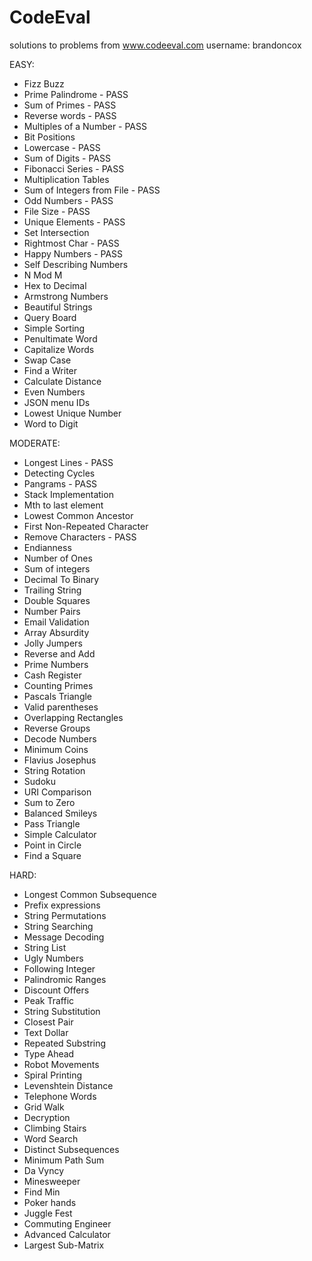 CodeEval
========

solutions to problems from www.codeeval.com
username: brandoncox

EASY:
* Fizz Buzz
* Prime Palindrome - PASS
* Sum of Primes - PASS
* Reverse words - PASS
* Multiples of a Number - PASS
* Bit Positions
* Lowercase - PASS
* Sum of Digits - PASS
* Fibonacci Series - PASS
* Multiplication Tables
* Sum of Integers from File - PASS
* Odd Numbers - PASS
* File Size - PASS
* Unique Elements - PASS
* Set Intersection
* Rightmost Char - PASS
* Happy Numbers - PASS
* Self Describing Numbers
* N Mod M
* Hex to Decimal
* Armstrong Numbers
* Beautiful Strings
* Query Board
* Simple Sorting
* Penultimate Word
* Capitalize Words
* Swap Case
* Find a Writer
* Calculate Distance
* Even Numbers
* JSON menu IDs
* Lowest Unique Number
* Word to Digit

MODERATE:
* Longest Lines - PASS
* Detecting Cycles
* Pangrams - PASS
* Stack Implementation
* Mth to last element	
* Lowest Common Ancestor
* First Non-Repeated Character
* Remove Characters - PASS
* Endianness
* Number of Ones
* Sum of integers
* Decimal To Binary
* Trailing String
* Double Squares
* Number Pairs
* Email Validation
* Array Absurdity
* Jolly Jumpers
* Reverse and Add
* Prime Numbers
* Cash Register
* Counting Primes
* Pascals Triangle
* Valid parentheses
* Overlapping Rectangles
* Reverse Groups
* Decode Numbers
* Minimum Coins
* Flavius Josephus
* String Rotation	
* Sudoku	
* URI Comparison	
* Sum to Zero	
* Balanced Smileys
* Pass Triangle
* Simple Calculator
* Point in Circle	
* Find a Square

HARD:
* Longest Common Subsequence
* Prefix expressions	
* String Permutations	
* String Searching	
* Message Decoding	
* String List
* Ugly Numbers
* Following Integer
* Palindromic Ranges
* Discount Offers
* Peak Traffic
* String Substitution
* Closest Pair	
* Text Dollar	
* Repeated Substring
* Type Ahead	
* Robot Movements
* Spiral Printing
* Levenshtein Distance
* Telephone Words
* Grid Walk
* Decryption
* Climbing Stairs	
* Word Search	
* Distinct Subsequences
* Minimum Path Sum	
* Da Vyncy	
* Minesweeper
* Find Min	
* Poker hands
* Juggle Fest
* Commuting Engineer
* Advanced Calculator
* Largest Sub-Matrix
